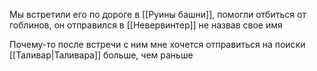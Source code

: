 Мы встретили его по дороге в [[Руины башни]], помогли отбиться от гоблинов, он отправился в [[Невервинтер]] не назвав свое имя

Почему-то после встречи с ним мне хочется отправиться на поиски [[Таливар|Таливара]] больше, чем раньше
